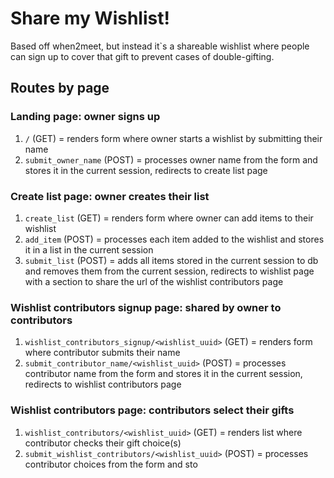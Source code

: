 # Share my Wishlist!
Based off when2meet, but instead it`s a shareable wishlist where people can sign up to cover that gift to prevent cases of double-gifting.

## Routes by page

### Landing page: owner signs up
1. `/` (GET) = renders form where owner starts a wishlist by submitting their name
2. `submit_owner_name` (POST) = processes owner name from the form and stores it in the current session, redirects to create list page

### Create list page: owner creates their list
1. `create_list` (GET) = renders form where owner can add items to their wishlist
2. `add_item` (POST) = processes each item added to the wishlist and stores it in a list in the current session
3. `submit_list` (POST) = adds all items stored in the current session to db and removes them from the current session, redirects to wishlist page with a section to share the url of the wishlist contributors page

### Wishlist contributors signup page: shared by owner to contributors
1. `wishlist_contributors_signup/<wishlist_uuid>` (GET) = renders form where contributor submits their name
2. `submit_contributor_name/<wishlist_uuid>` (POST) = processes contributor name from the form and stores it in the current session, redirects to wishlist contributors page

### Wishlist contributors page: contributors select their gifts
1. `wishlist_contributors/<wishlist_uuid>` (GET) = renders list where contributor checks their gift choice(s)
2. `submit_wishlist_contributors/<wishlist_uuid>` (POST) = processes contributor choices from the form and sto